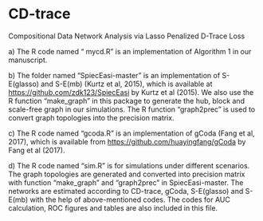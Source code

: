 # CD-trace
 Compositional Data Network Analysis via Lasso Penalized D-Trace Loss


a)	The R code named “ mycd.R” is an implementation of Algorithm 1 in our manuscript.

b)	The folder named “SpiecEasi-master” is an implementation of S-E(glasso) and S-E(mb) (Kurtz et al, 2015), which is available at https://github.com/zdk123/SpiecEasi by Kurtz et al (2015). We also use the R function “make_graph” in this package to generate the hub, block and scale-free graph in our simulations. The R function “graph2prec” is used to convert graph topologies into the precision matrix.

c)	The R code named “gcoda.R” is an implementation of gCoda (Fang et al, 2017), which is available from https://github.com/huayingfang/gCoda by Fang et al (2017).

d)	The R code named “sim.R” is for simulations under different scenarios. The graph topologies are generated and converted into precision matrix with function “make_graph” and “graph2prec” in SpiecEasi-master. The networks are estimated according to CD-trace, gCoda, S-E(glasso) and S-E(mb) with the help of above-mentioned codes. The codes for AUC calculation, ROC figures and tables are also included in this file. 
